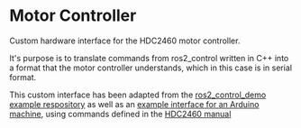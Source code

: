 # Motor Controller

Custom hardware interface for the HDC2460 motor controller.

It's purpose is to translate commands from ros2_control written in C++ into a format that the motor controller understands, which in this case is in serial format.

This custom interface has been adapted from the [ros2_control_demo example respository](https://github.com/ros-controls/ros2_control_demos/tree/humble/example_2) as well as an [example interface for an Arduino machine](https://github.com/joshnewans/diffdrive_arduino/tree/humble), using commands defined in the [HDC2460 manual](https://www.roboteq.com/docman-list/motor-controllers-documents-and-files/documentation/user-manual/272-roboteq-controllers-user-manual-v21/file)
